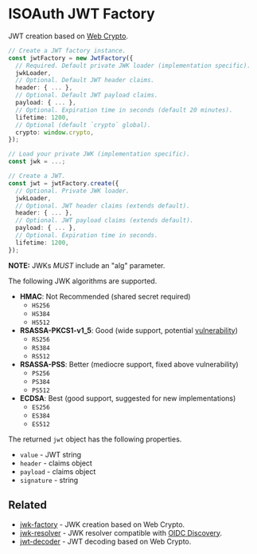 # ISOAuth JWT Factory

JWT creation based on [Web Crypto](https://developer.mozilla.org/en-US/docs/Web/API/Web_Crypto_API).

```ts
// Create a JWT factory instance.
const jwtFactory = new JwtFactory({
  // Required. Default private JWK loader (implementation specific).
  jwkLoader,
  // Optional. Default JWT header claims.
  header: { ... },
  // Optional. Default JWT payload claims.
  payload: { ... },
  // Optional. Expiration time in seconds (default 20 minutes).
  lifetime: 1200,
  // Optional (default `crypto` global).
  crypto: window.crypto,
});

// Load your private JWK (implementation specific).
const jwk = ...;

// Create a JWT.
const jwt = jwtFactory.create({
  // Optional. Private JWK loader.
  jwkLoader,
  // Optional. JWT header claims (extends default).
  header: { ... },
  // Optional. JWT payload claims (extends default).
  payload: { ... },
  // Optional. Expiration time in seconds.
  lifetime: 1200,
});
```

**NOTE:** JWKs _MUST_ include an "alg" parameter.

The following JWK algorithms are supported.

- **HMAC**: Not Recommended (shared secret required)
  - `HS256`
  - `HS384`
  - `HS512`
- **RSASSA-PKCS1-v1_5**: Good (wide support, potential [vulnerability](https://www.cvedetails.com/cve/CVE-2020-20949/))
  - `RS256`
  - `RS384`
  - `RS512`
- **RSASSA-PSS**: Better (mediocre support, fixed above vulnerability)
  - `PS256`
  - `PS384`
  - `PS512`
- **ECDSA**: Best (good support, suggested for new implementations)
  - `ES256`
  - `ES384`
  - `ES512`

The returned `jwt` object has the following properties.

- `value` - JWT string
- `header` - claims object
- `payload` - claims object
- `signature` - string

## Related

- [jwk-factory](../jwk-factory) - JWK creation based on Web Crypto.
- [jwk-resolver](../jwk-resolver) - JWK resolver compatible with [OIDC Discovery](https://openid.net/specs/openid-connect-discovery-1_0.html).
- [jwt-decoder](../jwk-decoder) - JWT decoding based on Web Crypto.

